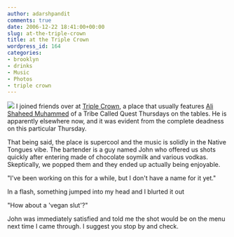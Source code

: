 ```yaml
---
author: adarshpandit
comments: true
date: 2006-12-22 18:41:00+00:00
slug: at-the-triple-crown
title: at the Triple Crown
wordpress_id: 164
categories:
- brooklyn
- drinks
- Music
- Photos
- triple crown
---
```


[![](http://activationenergy.files.wordpress.com/2006/12/img_5303.jpg?w=300)](http://activationenergy.files.wordpress.com/2006/12/img_5303.jpg)
I joined friends over at [Triple Crown](http://www.triplecrownpage.com/), a place that usually features [Ali Shaheed Muhammed](http://en.wikipedia.org/wiki/Ali_Shaheed_Muhammad) of a Tribe Called Quest Thursdays on the tables. He is apparently elsewhere now, and it was evident from the complete deadness on this particular Thursday.

That being said, the place is supercool and the music is solidly in the Native Tongues vibe. The bartender is a guy named John who offered us shots quickly after entering made of chocolate soymilk and various vodkas. Skeptically, we popped them and they ended up actually being enjoyable.

"I've been working on this for a while, but I don't have a name for it yet."

In a flash, something jumped into my head and I blurted it out

"How about a 'vegan slut'?"

John was immediately satisfied and told me the shot would be on the menu next time I came through. I suggest you stop by and check.
